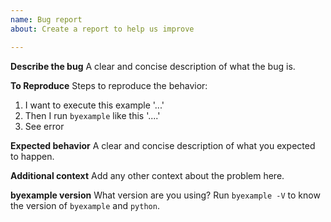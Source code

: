 ```yaml
---
name: Bug report
about: Create a report to help us improve

---
```


**Describe the bug**
A clear and concise description of what the bug is.

**To Reproduce**
Steps to reproduce the behavior:
1. I want to execute this example '...'
2. Then I run ``byexample`` like this '....'
3. See error

**Expected behavior**
A clear and concise description of what you expected to happen.

**Additional context**
Add any other context about the problem here.

**byexample version**
What version are you using? Run ``byexample -V`` to know the version of ``byexample`` and ``python``.
